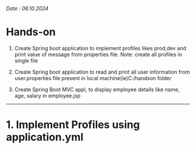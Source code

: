 
*Date : 06.10.2024*

# Hands-on

1. Create Spring boot application to implement profiles likes prod,dev and print value of message from properties file. 
Note: create all profiles in single file

2. Create Spring boot application to read and print all user information from user.properties file present in local machine(ie)C:/handson folder

3. Create Spring Boot MVC appl, to display employee details like name, age, salary in employee.jsp 

---

# 1. Implement Profiles using application.yml



